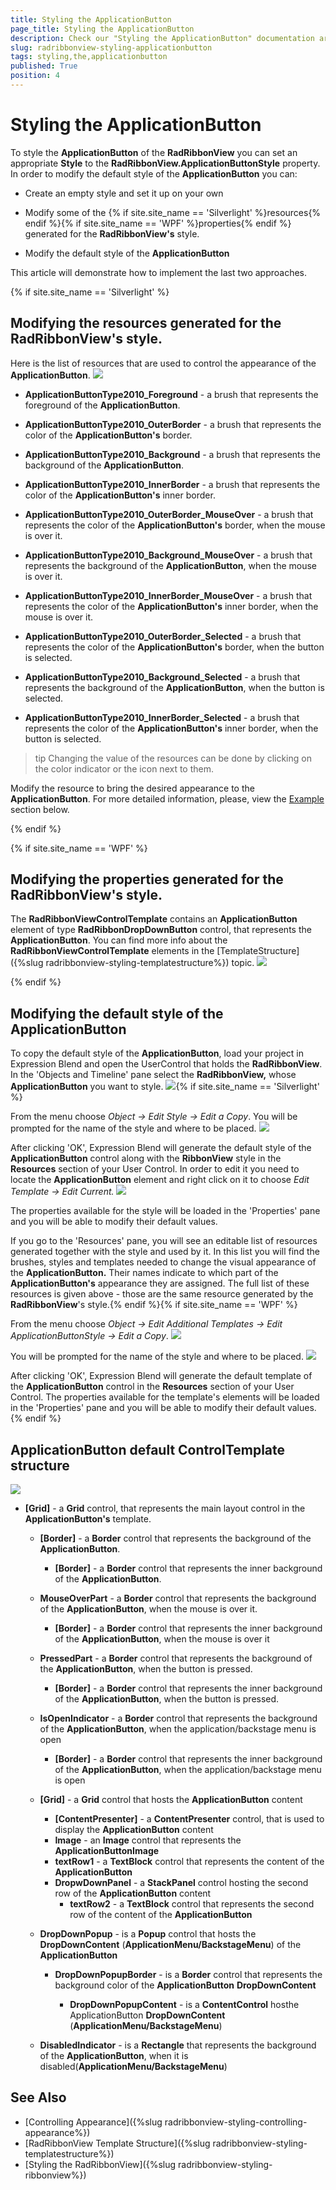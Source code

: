 ```yaml
---
title: Styling the ApplicationButton
page_title: Styling the ApplicationButton
description: Check our "Styling the ApplicationButton" documentation article for the RadRibbonView WPF control.
slug: radribbonview-styling-applicationbutton
tags: styling,the,applicationbutton
published: True
position: 4
---
```


# Styling the ApplicationButton

To style the __ApplicationButton__ of the __RadRibbonView__ you can set an appropriate __Style__ to the __RadRibbonView.ApplicationButtonStyle__ property.
In order to modify the default style of the __ApplicationButton__ you can:			

* Create an empty style and set it up on your own

* Modify some of the {% if site.site_name == 'Silverlight' %}resources{% endif %}{% if site.site_name == 'WPF' %}properties{% endif %} generated for the __RadRibbonView's__ style.				

* Modify the default style of the __ApplicationButton__

This article will demonstrate how to implement the last two approaches.

{% if site.site_name == 'Silverlight' %}
## Modifying the resources generated for the RadRibbonView's style.

Here is the list of resources that are used to control the appearance of the __ApplicationButton__.
![](images/RibbonView_Styling_AppButton_Resources.png)

* __ApplicationButtonType2010_Foreground__ - a brush that represents the foreground of the __ApplicationButton__.						

* __ApplicationButtonType2010_OuterBorder__ - a brush that represents the color of the __ApplicationButton's__ border.						

* __ApplicationButtonType2010_Background__ - a brush that represents the background of the __ApplicationButton__.						

* __ApplicationButtonType2010_InnerBorder__ - a brush that represents the color of the __ApplicationButton's__ inner border.						

* __ApplicationButtonType2010_OuterBorder_MouseOver__ - a brush that represents the color of the __ApplicationButton's__ border, when the mouse is over it.						

* __ApplicationButtonType2010_Background_MouseOver__ - a brush that represents the background of the __ApplicationButton__, when the mouse is over it.						

* __ApplicationButtonType2010_InnerBorder_MouseOver__ - a brush that represents the color of the __ApplicationButton's__ inner border, when the mouse is over it.						

* __ApplicationButtonType2010_OuterBorder_Selected__ - a brush that represents the color of the __ApplicationButton's__ border, when the button is selected.						

* __ApplicationButtonType2010_Background_Selected__ - a brush that represents the background of the __ApplicationButton__, when the button is selected.						

* __ApplicationButtonType2010_InnerBorder_Selected__ - a brush that represents the color of the __ApplicationButton's__ inner border, when the button is selected.						

>tip Changing the value of the resources can be done by clicking on the color indicator or the icon next to them.

Modify the resource to bring the desired appearance to the __ApplicationButton__. For more detailed information, please, view the [Example](#example) section below.

{% endif %}

{% if site.site_name == 'WPF' %}
## Modifying the properties generated for the RadRibbonView's style.

The __RadRibbonViewControlTemplate__ contains an __ApplicationButton__ element of type __RadRibbonDropDownButton__ control, that represents the __ApplicationButton__. You can find more info about the __RadRibbonViewControlTemplate__ elements in the [TemplateStructure]({%slug radribbonview-styling-templatestructure%}) topic.
![](images/RibbonView_Styling_AppButton_elementWPF.png)

{% endif %}

## Modifying the default style of the ApplicationButton

To copy the default style of the __ApplicationButton__, load your project in Expression Blend and open the UserControl that holds the __RadRibbonView__. In the 'Objects and Timeline' pane select the __RadRibbonView,__ whose __ApplicationButton__ you want to style.
![](images/RibbonView_Styling_RibbonView_LocateControl.png){% if site.site_name == 'Silverlight' %}

From the menu choose *Object -> Edit Style -> Edit a Copy*. You will be prompted for the name of the style and where to be placed.
![](images/RibbonView_Styling_CreateAppButtonStyle.png)

After clicking 'OK', Expression Blend will generate the default style of the __ApplicationButton__ control along with the __RibbonView__ style in the __Resources__ section of your User Control. In order to edit it you need to locate the __ApplicationButton__ element and right click on it to choose *Edit Template -> Edit Current.*
![](images/RibbonView_Styling_AppButton_EditCurrentTemplate.png)

The properties available for the style will be loaded in the 'Properties' pane and you will be able to modify their default values.

If you go to the 'Resources' pane, you will see an editable list of resources generated together with the style and used by it. In this list you will find the brushes, styles and templates needed to change the visual appearance of the __ApplicationButton.__ Their names indicate to which part of the __ApplicationButton's__ appearance they are assigned. The full list of these resources is given above - those are the same resource generated by the __RadRibbonView__'s style.{% endif %}{% if site.site_name == 'WPF' %}

From the menu choose *Object -> Edit Additional Templates -> Edit ApplicationButtonStyle -> Edit a Copy*.
![](images/RibbonView_Styling_AppButton_EditTemplate.png)

You will be prompted for the name of the style and where to be placed.
![](images/RibbonView_Styling_AppButton_TemplateName.png)

After clicking 'OK', Expression Blend will generate the default template of the __ApplicationButton__ control in the __Resources__ section of your User Control. The properties available for the template's elements will be loaded in the 'Properties' pane and you will be able to modify their default values.{% endif %}

## ApplicationButton default ControlTemplate structure
![](images/RibbonView_Styling_AppButton_ControlTemplate.png)

* __[Grid]__ - a __Grid__ control, that represents the main layout control in the __ApplicationButton's__ template.						

	* __[Border]__ - a __Border__ control that represents the background of the __ApplicationButton__.								

		* __[Border]__ - a __Border__ control that represents the inner background of the __ApplicationButton__.									

	* __MouseOverPart__ - a __Border__ control that represents the background of the __ApplicationButton__, when the mouse is over it.								

		* __[Border]__ - a __Border__ control that represents the inner background of the __ApplicationButton__, when the mouse is over it									

	* __PressedPart__ - a __Border__ control that represents the background of the __ApplicationButton__, when the button is pressed.								

		* __[Border]__ - a __Border__ control that represents the inner background of the __ApplicationButton__, when the button is pressed.									

	* __IsOpenIndicator__ - a __Border__ control that represents the background of the __ApplicationButton__, when the application/backstage menu is open								

		* __[Border]__ - a __Border__ control that represents the inner background of the __ApplicationButton__, when the application/backstage menu is open									

	* __[Grid]__ - a __Grid__ control that hosts the __ApplicationButton__ content								

		* __[ContentPresenter]__ - a __ContentPresenter__ control, that is used to display the __ApplicationButton__ content
		* __Image__ - an __Image__ control that represents the __ApplicationButtonImage__
		* __textRow1__ - a __TextBlock__ control that represents the content of the __ApplicationButton__
		* __DropwDownPanel__ - a __StackPanel__ control hosting the second row of the __ApplicationButton__ content
			* __textRow2__ -  a __TextBlock__ control that represents the second row of the content of the __ApplicationButton__

	* __DropDownPopup__ - is a __Popup__ control that hosts the __DropDownContent__ (__ApplicationMenu/BackstageMenu__) of the __ApplicationButton__

		* __DropDownPopupBorder__ - is a __Border__ control that represents the background color of the __ApplicationButton__ __DropDownContent__

			* __DropDownPopupContent__ - is a __ContentControl__ hosthe ApplicationButton __DropDownContent__ (__ApplicationMenu/BackstageMenu__)

	* __DisabledIndicator__ - is a __Rectangle__ that represents the background of the __ApplicationButton__, when it is disabled(__ApplicationMenu/BackstageMenu__)

## See Also
 * [Controlling Appearance]({%slug radribbonview-styling-controlling-appearance%})
 * [RadRibbonView Template Structure]({%slug radribbonview-styling-templatestructure%})
 * [Styling the RadRibbonView]({%slug radribbonview-styling-ribbonview%})